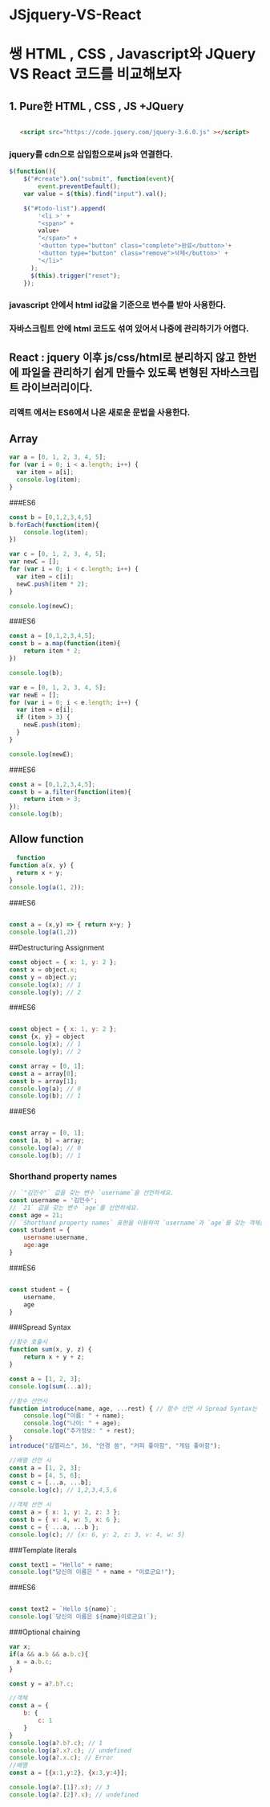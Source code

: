 # JSjquery-VS-React

# 쌩 HTML , CSS , Javascript와 JQuery VS React 코드를 비교해보자

## 1. Pure한 HTML , CSS , JS +JQuery

```html

   <script src="https://code.jquery.com/jquery-3.6.0.js" ></script>

```
### jquery를 cdn으로 삽입함으로써 js와 연결한다.

```javascript
$(function(){
    $("#create").on("submit", function(event){
        event.preventDefault();
    var value = $(this).find("input").val();
```
```javascript
    $("#todo-list").append(    
        '<li >' +
        "<span>" + 
        value+ 
        "</span>" +
        '<button type="button" class="complete">완료</button>'+
        '<button type="button" class="remove">삭제</button>' +
        "</li>"
      );
      $(this).trigger("reset");
    });
```
     
 
### javascript 안에서 html id값을 기준으로 변수를 받아 사용한다.
### 자바스크립트 안에 html 코드도 섞여 있어서 나중에 관리하기가 어렵다.

## React : jquery 이후 js/css/html로 분리하지 않고 한번에 파일을 관리하기 쉽게 만들수 있도록 변형된 자바스크립트 라이브러리이다.

### 리액트 에서는 ES6에서 나온 새로운 문법을 사용한다.
## Array
```javascript
var a = [0, 1, 2, 3, 4, 5];
for (var i = 0; i < a.length; i++) {
  var item = a[i];
  console.log(item);
} 
```
###ES6
```javascript
const b = [0,1,2,3,4,5]
b.forEach(function(item){
    console.log(item);
})
```

```javascript
var c = [0, 1, 2, 3, 4, 5];
var newC = [];
for (var i = 0; i < c.length; i++) {
  var item = c[i];
  newC.push(item * 2);
}

console.log(newC);
```
###ES6
```javascript
const a = [0,1,2,3,4,5];
const b = a.map(function(item){
    return item * 2;
})

console.log(b);
```


```javascript
var e = [0, 1, 2, 3, 4, 5];
var newE = [];
for (var i = 0; i < e.length; i++) {
  var item = e[i];
  if (item > 3) {
    newE.push(item);
  }
}

console.log(newE);
 ```
###ES6
```javascript
const a = [0,1,2,3,4,5];
const b = a.filter(function(item){
    return item > 3;
});
console.log(b);
```

## Allow function
```javascript
  function
function a(x, y) {
  return x + y;
}
console.log(a(1, 2));
```
###ES6
```javascript

const a = (x,y) => { return x+y; }
console.log(a(1,2))
```

##Destructuring Assignment

```javascript
const object = { x: 1, y: 2 };
const x = object.x;
const y = object.y;
console.log(x); // 1
console.log(y); // 2
```
###ES6
```javascript

const object = { x: 1, y: 2 };
const {x, y} = object
console.log(x); // 1
console.log(y); // 2


```

```javascript
const array = [0, 1];
const a = array[0];
const b = array[1];
console.log(a); // 0
console.log(b); // 1
```
###ES6
```javascript

const array = [0, 1];
const [a, b] = array;
console.log(a); // 0
console.log(b); // 1
```

### Shorthand property names
```javascript
// `"김민수"` 값을 갖는 변수 `username`을 선언하세요.
const username = '김민수';
// `21` 값을 갖는 변수 `age`를 선언하세요.
const age = 21;
// `Shorthand property names` 표현을 이용하여 `username`과 `age`를 갖는 객체를 생성합니다.
const student = {
    username:username,
    age:age
}
```
###ES6
```javascript

const student = {
    username,
    age
}
```

###Spread Syntax
```javascript
//함수 호출시
function sum(x, y, z) {
    return x + y + z;
}

const a = [1, 2, 3];
console.log(sum(...a)); 

//함수 선언시
function introduce(name, age, ...rest) { // 함수 선언 시 Spread Syntax는 마지막 인수에 한해 사용할 수 있습니다
    console.log("이름: " + name);
    console.log("나이: " + age);
    console.log("추가정보: " + rest);
}
introduce("김엘리스", 36, "안경 씀", "커피 좋아함", "게임 좋아함");

//배열 선언 시
const a = [1, 2, 3];
const b = [4, 5, 6];
const c = [...a, ...b];
console.log(c); // 1,2,3,4,5,6

//객체 선언 시 
const a = { x: 1, y: 2, z: 3 };
const b = { v: 4, w: 5, x: 6 };
const c = { ...a, ...b };
console.log(c); // {x: 6, y: 2, z: 3, v: 4, w: 5}
```
###Template literals
```javascript
const text1 = "Hello" + name;
console.log("당신의 이름은 " + name + "이로군요!");
```
###ES6
```javascript

const text2 = `Hello ${name}`;
console.log(`당신의 이름은 ${name}이로군요!`);
```

###Optional chaining
```javascript
var x;
if(a && a.b && a.b.c){
  x = a.b.c;
}

const y = a?.b?.c;

//객체
const a = {
    b: {
        c: 1
    }
}
console.log(a?.b?.c); // 1
console.log(a?.x?.c); // undefined
console.log(a?.x.c); // Error
//배열
const a = [{x:1,y:2}, {x:3,y:4}];

console.log(a?.[1]?.x); // 3
console.log(a?.[2]?.x); // undefined
```
 